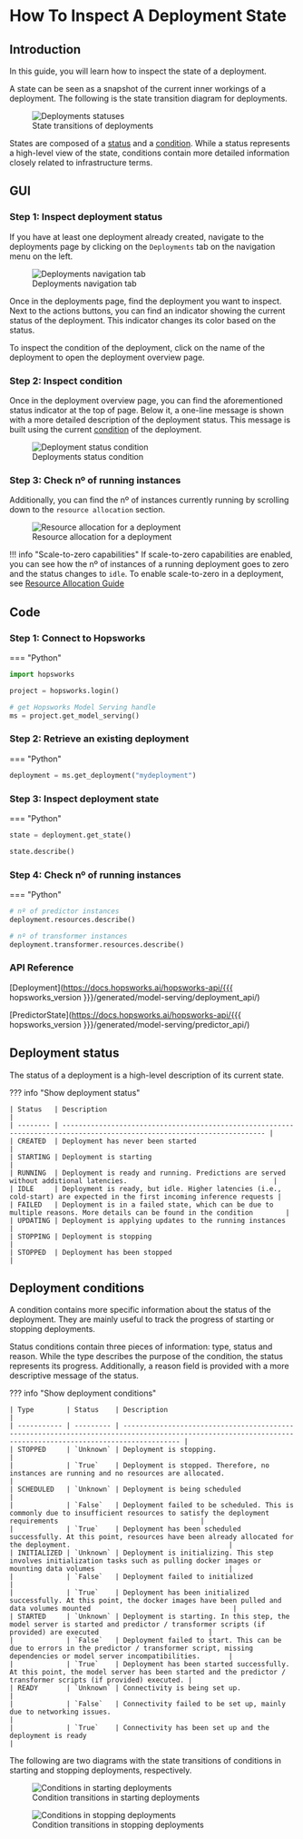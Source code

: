 # How To Inspect A Deployment State

## Introduction

In this guide, you will learn how to inspect the state of a deployment.

A state can be seen as a snapshot of the current inner workings of a deployment. The following is the state transition diagram for deployments.

<p align="center">
  <figure>
    <img src="../../../../assets/images/guides/mlops/serving/deployment_statuses.png" alt="Deployments statuses">
    <figcaption>State transitions of deployments</figcaption>
  </figure>
</p>

States are composed of a [status](#deployment-status) and a [condition](#deployment-conditions). While a status represents a high-level view of the state, conditions contain more detailed information closely related to infrastructure terms.

## GUI

### Step 1: Inspect deployment status

If you have at least one deployment already created, navigate to the deployments page by clicking on the `Deployments` tab on the navigation menu on the left.

<p align="center">
  <figure>
    <img src="../../../../assets/images/guides/mlops/serving/deployments_tab_sidebar_with_list.svg" alt="Deployments navigation tab">
    <figcaption>Deployments navigation tab</figcaption>
  </figure>
</p>

Once in the deployments page, find the deployment you want to inspect. Next to the actions buttons, you can find an indicator showing the current status of the deployment. This indicator changes its color based on the status.

To inspect the condition of the deployment, click on the name of the deployment to open the deployment overview page.

### Step 2: Inspect condition

Once in the deployment overview page, you can find the aforementioned status indicator at the top of page. Below it, a one-line message is shown with a more detailed description of the deployment status. This message is built using the current [condition](#deployment-conditions) of the deployment.

<p align="center">
  <figure>
    <img src="../../../../assets/images/guides/mlops/serving/deployment_condition.svg" alt="Deployment status condition">
    <figcaption>Deployments status condition</figcaption>
  </figure>
</p>

### Step 3: Check nº of running instances

Additionally, you can find the nº of instances currently running by scrolling down to the `resource allocation` section.

<p align="center">
  <figure>
    <img src="../../../../assets/images/guides/mlops/serving/deployment_resource_allocation.svg" alt="Resource allocation for a deployment">
    <figcaption>Resource allocation for a deployment</figcaption>
  </figure>
</p>

!!! info "Scale-to-zero capabilities"
    If scale-to-zero capabilities are enabled, you can see how the nº of instances of a running deployment goes to zero and the status changes to `idle`. To enable scale-to-zero in a deployment, see [Resource Allocation Guide](resources.md)

## Code

### Step 1: Connect to Hopsworks

=== "Python"
  ```python
  import hopsworks

  project = hopsworks.login()

  # get Hopsworks Model Serving handle
  ms = project.get_model_serving()
  ```

### Step 2: Retrieve an existing deployment

=== "Python"
  ```python
  deployment = ms.get_deployment("mydeployment")
  ```

### Step 3: Inspect deployment state

=== "Python"
  ```python
  state = deployment.get_state()

  state.describe()
  ```

### Step 4: Check nº of running instances

=== "Python"
  ```python
  # nº of predictor instances
  deployment.resources.describe()

  # nº of transformer instances
  deployment.transformer.resources.describe()
  ```

### API Reference

[Deployment](https://docs.hopsworks.ai/hopsworks-api/{{{ hopsworks_version }}}/generated/model-serving/deployment_api/)

[PredictorState](https://docs.hopsworks.ai/hopsworks-api/{{{ hopsworks_version }}}/generated/model-serving/predictor_api/)

## Deployment status

The status of a deployment is a high-level description of its current state.

??? info "Show deployment status"

    | Status   | Description                                                                                                              |
    | -------- | ------------------------------------------------------------------------------------------------------------------------ |
    | CREATED  | Deployment has never been started                                                                                        |
    | STARTING | Deployment is starting                                                                                                   |
    | RUNNING  | Deployment is ready and running. Predictions are served without additional latencies.                                    |
    | IDLE     | Deployment is ready, but idle. Higher latencies (i.e., cold-start) are expected in the first incoming inference requests |
    | FAILED   | Deployment is in a failed state, which can be due to multiple reasons. More details can be found in the condition        |
    | UPDATING | Deployment is applying updates to the running instances                                                                  |
    | STOPPING | Deployment is stopping                                                                                                   |
    | STOPPED  | Deployment has been stopped                                                                                              |

## Deployment conditions

A condition contains more specific information about the status of the deployment. They are mainly useful to track the progress of starting or stopping deployments.

Status conditions contain three pieces of information: type, status and reason. While the type describes the purpose of the condition, the status represents its progress. Additionally, a reason field is provided with a more descriptive message of the status.

??? info "Show deployment conditions"

    | Type        | Status    | Description                                                                                                                                                |
    | ----------- | --------- | ---------------------------------------------------------------------------------------------------------------------------------------------------------- |
    | STOPPED     | `Unknown` | Deployment is stopping.                                                                                                                                    |
    |             | `True`    | Deployment is stopped. Therefore, no instances are running and no resources are allocated.                                                                 |
    | SCHEDULED   | `Unknown` | Deployment is being scheduled                                                                                                                              |
    |             | `False`   | Deployment failed to be scheduled. This is commonly due to insufficient resources to satisfy the deployment requirements                                   |
    |             | `True`    | Deployment has been scheduled successfully. At this point, resources have been already allocated for the deployment.                                       |
    | INITIALIZED | `Unknown` | Deployment is initializing. This step involves initialization tasks such as pulling docker images or mounting data volumes                                 |
    |             | `False`   | Deployment failed to initialized                                                                                                                           |
    |             | `True`    | Deployment has been initialized successfully. At this point, the docker images have been pulled and data volumes mounted                                   |
    | STARTED     | `Unknown` | Deployment is starting. In this step, the model server is started and predictor / transformer scripts (if provided) are executed                           |
    |             | `False`   | Deployment failed to start. This can be due to errors in the predictor / transformer script, missing dependencies or model server incompatibilities.       |
    |             | `True`    | Deployment has been started successfully. At this point, the model server has been started and the predictor / transformer scripts (if provided) executed. |
    | READY       | `Unknown` | Connectivity is being set up.                                                                                                                              |
    |             | `False`   | Connectivity failed to be set up, mainly due to networking issues.                                                                                         |
    |             | `True`    | Connectivity has been set up and the deployment is ready                                                                                                   |


The following are two diagrams with the state transitions of conditions in starting and stopping deployments, respectively.

<p align="center">
  <figure>
    <img src="../../../../assets/images/guides/mlops/serving/deployment_status_conditions_starting.png" alt="Conditions in starting deployments">
    <figcaption>Condition transitions in starting deployments</figcaption>
  </figure>
</p>

<p align="center">
  <figure>
    <img src="../../../../assets/images/guides/mlops/serving/deployment_status_conditions_stopping.png" alt="Conditions in stopping deployments">
    <figcaption>Condition transitions in stopping deployments</figcaption>
  </figure>
</p>
